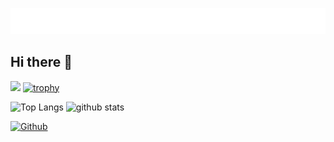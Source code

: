 ![SNQ-2001](img/header.svg)


## Hi there 👋



![](https://github-profile-summary-cards.vercel.app/api/cards/profile-details?username=Atom883&theme=2077)
[![trophy](https://github-profile-trophy.vercel.app/?username=Atom883&theme=onedark)](https://github-profile-trophy.vercel.app/?username=ryo-ma&theme=tokyonight)

<img alt="Top Langs" height="150px" src="https://github-readme-stats.vercel.app/api/top-langs/?username=Atom883&layout=compact&count_private=true&show_icons=true&theme=tokyonight" />

<img alt="github stats" height="150px" src="https://github-readme-stats.vercel.app/api?username=Atom883&count_private=true&show_icons=true&show_icons=true&theme=tokyonight" />

[![Github](https://img.shields.io/badge/--FFFFFF?style=social&logo=github&label=Follow%20Atom883)](https://github.com/Atom883)



